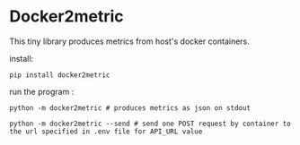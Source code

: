 Docker2metric
=============

This tiny library produces metrics from host's docker containers.

install:

   ``pip install docker2metric``

run the program : 

   ``python -m docker2metric # produces metrics as json on stdout``

   ``python -m docker2metric --send # send one POST request by container to the url specified in .env file for API_URL value``
